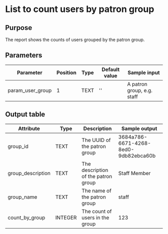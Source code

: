 # List to count users by patron group

## Purpose
The report shows the counts of users grouped by the patron group.

## Parameters

|Parameter|Position|Type|Default value|Sample input|
|---|---|---|---|---|
|param_user_group|1|TEXT|''|A patron group, e.g. staff|

## Output table

| Attribute | Type | Description | Sample output |
| --- | --- | --- | --- |
| group_id | TEXT | The UUID of the patron group | 3684a786-6671-4268-8ed0-9db82ebca60b |
| group_description | TEXT | The description of the patron group| Staff Member |
| group_name | TEXT | The name of the patron group | staff |
| count_by_group | INTEGER | The count of users in the group | 123 |